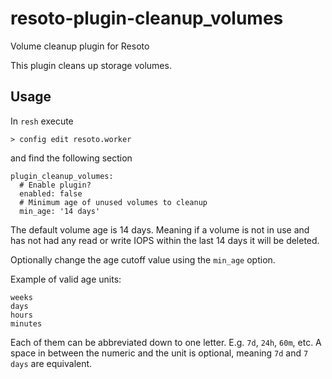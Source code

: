 # resoto-plugin-cleanup_volumes
Volume cleanup plugin for Resoto

This plugin cleans up storage volumes.

## Usage

In `resh` execute

```
> config edit resoto.worker
```

and find the following section

```
plugin_cleanup_volumes:
  # Enable plugin?
  enabled: false
  # Minimum age of unused volumes to cleanup
  min_age: '14 days'
```

The default volume age is 14 days. Meaning if a volume is not in use and has not had any read or write IOPS within the last 14 days it will be deleted.

Optionally change the age cutoff value using the `min_age` option.

Example of valid age units:

```
weeks
days
hours
minutes
```

Each of them can be abbreviated down to one letter. E.g. `7d`, `24h`, `60m`, etc. A space in between the numeric and the unit is optional, meaning `7d` and `7 days` are equivalent.
